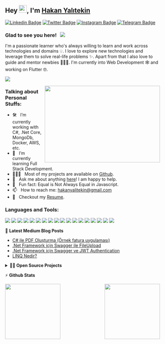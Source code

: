 ## Hey <a href="https://www.gautamkrishnar.com/"><img src="https://media.giphy.com/media/hvRJCLFzcasrR4ia7z/giphy.gif" width="25px"></a>, I'm [Hakan Yalıtekin](https://linkedin.com/in/hakanyalitekin)

[![Linkedin Badge](https://img.shields.io/badge/-hakanyalitekin-0e76a8?style=flat-square&logo=Linkedin&logoColor=white)](https://linkedin.com/in/hakanyalitekin)
[![Twitter Badge](https://img.shields.io/badge/-hakanyalitekin-00acee?style=flat-square&logo=Twitter&logoColor=white)](https://twitter.com/hakanyalitekin)
[![Instagram Badge](https://img.shields.io/badge/-hakanyalitekin-e4405f?style=flat-square&logo=Instagram&logoColor=white)](https://instagram.com/hakanyalitekin/)
[![Telegram Badge](https://img.shields.io/badge/-hakanyalitekin-0088cc?style=flat-square&logo=Telegram&logoColor=white)](https://t.me/hakanyalitekin)

### Glad to see you here! &nbsp; ![](https://visitor-badge.glitch.me/badge?page_id=hakanyalitekin.hakanyalitekin&style=flat-square&color=0088cc)

I'm a passionate learner who's always willing to learn and work across technologies and domains 💡. I love to explore new technologies and leverage them to solve real-life problems ✨. Apart from that I also love to guide and mentor newbies 👨🏻‍💻. I'm currently into Web Development 🕸️ and working on Flutter 🤓.

[![](https://gitwar.herokuapp.com/badge?username=hakanyalitekin&label=Gitwar%20Profile%20Score&style=for-the-badge&color=0088cc)](https://gitwar.herokuapp.com/)

<img align="right" height="250" width="375" alt="" src="https://raw.githubusercontent.com/abhisheknaiidu/abhisheknaiidu/master/code.gif" />

### Talking about Personal Stuffs:

- 🛠 &nbsp; I’m currently working with C#, .Net Core, MongoDb, <br />Docker, AWS, etc.
- 🚀 &nbsp; I’m currently learning Full Stack Development.
- 👨🏻‍💻 &nbsp; Most of my projects are available on [Github](https://github.com/hakanyalitekin).
- 💬 &nbsp; Ask me about anything [here](https://github.com/hakanyalitekin/hakanyalitekin/issues/2)! I am happy to help.
- 👾 &nbsp; Fun fact: Equal is Not Always Equal in Javascript.
- 📫 &nbsp; How to reach me: hakanyalitekin@gmail.com
- 📝 &nbsp; Checkout my [Resume](https://www.kariyer.net/ozgecmis/hakanyalitekincv).

### Languages and Tools:
<img src="https://img.shields.io/badge/git%20-%23F05033.svg?&style=for-the-badge&logo=git&logoColor=white"/> <img src="https://img.shields.io/badge/bitbucket%20-%230047B3.svg?&style=for-the-badge&logo=bitbucket&logoColor=white"/> 
<img src="https://img.shields.io/badge/github%20-%23121011.svg?&style=for-the-badge&logo=github&logoColor=white"/>
<img src="https://img.shields.io/badge/AWS%20-%23FF9900.svg?&style=for-the-badge&logo=amazon-aws&logoColor=white"/>
<img src="https://img.shields.io/badge/azure%20-%230072C6.svg?&style=for-the-badge&logo=azure-devops&logoColor=white"/>
<img src="https://img.shields.io/badge/jenkins%20-%232C5263.svg?&style=for-the-badge&logo=jenkins&logoColor=white"/>
<img src ="https://img.shields.io/badge/Ms SQL-%2307405e.svg?&style=for-the-badge&logo=sqlite&logoColor=white"/>
<img src ="https://img.shields.io/badge/MongoDB-%234ea94b.svg?&style=for-the-badge&logo=mongodb&logoColor=white"/>
<img src="https://img.shields.io/badge/docker%20-%230db7ed.svg?&style=for-the-badge&logo=docker&logoColor=white"/>
<img src="https://img.shields.io/badge/Flutter%20-%2302569B.svg?&style=for-the-badge&logo=Flutter&logoColor=white" />
<img src="https://img.shields.io/badge/jquery%20-%230769AD.svg?&style=for-the-badge&logo=jquery&logoColor=white"/>
<img src="https://img.shields.io/badge/bootstrap%20-%23563D7C.svg?&style=for-the-badge&logo=bootstrap&logoColor=white"/>
<img src="https://img.shields.io/badge/dart-%230175C2.svg?&style=for-the-badge&logo=dart&logoColor=white"/>
<img src="https://img.shields.io/badge/c%23%20-%23239120.svg?&style=for-the-badge&logo=c-sharp&logoColor=white"/>
<img src="https://img.shields.io/badge/html5%20-%23E34F26.svg?&style=for-the-badge&logo=html5&logoColor=white"/>
<img src="https://img.shields.io/badge/css3%20-%231572B6.svg?&style=for-the-badge&logo=css3&logoColor=white"/>
<img src="https://img.shields.io/badge/javascript%20-%23323330.svg?&style=for-the-badge&logo=javascript&logoColor=%23F7DF1E"/>
<img src="https://img.shields.io/badge/javascript%20-%23323330.svg?&style=for-the-badge&logo=visualstudio&logoColor=%23F7DF1E"/>

📕 **Latest Medium Blog Posts**
<!-- BLOG-POST-LIST:START -->
- [C# ile PDF Oluşturma (Örnek fatura uygulaması)](https://medium.com/@hakanyalitekin/c-ile-pdf-olu%C5%9Fturma-%C3%B6rnek-fatura-uygulamas%C4%B1-42ff954e9d84?source=rss-c5995f0cd21------2)
- [.Net Framework için Swagger ile FileUpload](https://medium.com/@hakanyalitekin/net-framework-i%C3%A7in-swagger-ile-fileupload-c2fc186a3290?source=rss-c5995f0cd21------2)
- [.Net Framework için Swagger ve JWT Authentication](https://medium.com/@hakanyalitekin/net-framework-i%C3%A7in-swagger-ve-jwt-authentication-f8928cc5db0b?source=rss-c5995f0cd21------2)
- [LINQ Nedir?](https://medium.com/@hakanyalitekin/linq-nedir-f55957d5bf52?source=rss-c5995f0cd21------2)
<!-- BLOG-POST-LIST:END -->



<details>
	  <summary><b>🧑‍🚀 Open Source Projects</b></summary>

  <br />
  <table>
    <thead align="center">
      <tr border: none;>
        <td><b>💻 Projects</b></td>
        <td><b>🌟 Stars</b></td>
        <td><b>🍴 Forks</b></td>
        <td><b>🐛 Issues</b></td>
        <td><b>🔔 Pull Requests</b></td>
        <td><b>👨‍💻 Language</b></td>
      </tr>
    </thead>
    <tbody>
      <tr>
	      <td><a href="https://github.com/hakanyalitekin/DependencyInjectionDemo"><b>🚀 DependencyInjection</b></a></td>
        <td><img alt="Stars" src="https://img.shields.io/github/stars/hakanyalitekin/DependencyInjectionDemo?style=flat-square&labelColor=343b41"/></td>
        <td><img alt="Forks" src="https://img.shields.io/github/forks/hakanyalitekin/DependencyInjectionDemo?style=flat-square&labelColor=343b41"/></td>
        <td><img alt="Issues" src="https://img.shields.io/github/issues/hakanyalitekin/DependencyInjectionDemo?style=flat-square"/></td>
        <td><img alt="Pull Requests" src="https://img.shields.io/github/issues-pr/hakanyalitekin/DependencyInjectionDemo?style=flat-square"/></td>
        <td><img alt="Language" src="https://img.shields.io/github/languages/top/hakanyalitekin/DependencyInjectionDemo?style=flat-square"/></td>
      </tr>
    </tbody>
  </table>
  <br />
</details>


⚡ **Github Stats**

<img height="180em" align="left" src="https://github-readme-stats.vercel.app/api?username=hakanyalitekin&show_icons=true&hide_border=true" />
<img height="180em" align="right" src="https://github-readme-stats.vercel.app/api/top-langs/?username=hakanyalitekin&exclude_repo=KNN-Image-Classification&show_icons=true&hide_border=true&layout=compact&langs_count=8"/>



